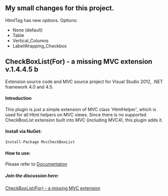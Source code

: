## My small changes for this project.

HtmlTag has new options.
Options:
* None (default)
* Table
* Vertical_Columns
* LabelWrapping_Checkbox

## CheckBoxList(For) - a missing MVC extension v.1.4.4.5 b

Extension source code and MVC source project for Visual Studio 2012, .NET framework 4.0 and 4.5.

#### Introduction

This plugin is just a simple extension of MVC class 'HtmlHelper',
which is used for all Html helpers on MVC views. Since there is
no supported CheckBoxList extension built into MVC (including MVC4),
this plugin adds it.

#### Install via NuGet:

    Install-Package MvcCheckBoxList
    
#### How to use:

Please refer to [Documentaton](http://mvccbl.com/Documentation)

##### Join the discussion here:

[CheckBoxList(For) - a missing MVC extension](http://www.codeproject.com/Articles/292050/CheckBoxList-For-a-missing-MVC-extension)
